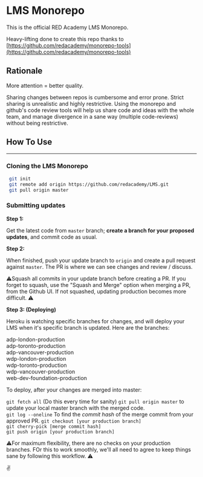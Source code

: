 # LMS Monorepo

This is the official RED Academy LMS Monorepo.

Heavy-lifting done to create this repo thanks to [https://github.com/redacademy/monorepo-tools](https://github.com/redacademy/monorepo-tools)

## Rationale

More attention = better quality.

Sharing changes between repos is cumbersome and error prone. Strict sharing is unrealistic and highly restrictive. Using the monorepo and github's code review tools will help us share code and ideas with the whole team, and manage divergence in a sane way (multiple code-reviews) without being restrictive.

## How To Use

---

### Cloning the LMS Monorepo

```bash
 git init
 git remote add origin https://github.com/redacademy/LMS.git
 git pull origin master
```

### Submitting updates

**Step 1:**

Get the latest code from `master` branch; **create a branch for your proposed updates**, and commit code as usual.

**Step 2:**

When finished, push your update branch to `origin` and create a pull request against `master`.
The PR is where we can see changes and review / discuss.

⚠️Squash all commits in your update branch before creating a PR. If you forget to squash, use the "Squash and Merge" option when merging a PR, from the Github UI. If not squashed, updating production becomes more difficult. ⚠️

**Step 3: (Deploying)**

Heroku is watching specific branches for changes, and will deploy your LMS when it's specific branch is updated. Here are the branches:

adp-london-production <br/>
adp-toronto-production<br/>
adp-vancouver-production<br/>
wdp-london-production<br/>
wdp-toronto-production<br/>
wdp-vancouver-production<br/>
web-dev-foundation-production<br/>

To deploy, after your changes are merged into master:

`git fetch all` (Do this every time for sanity)
`git pull origin master` to update your local master branch with the merged code.<br/>
`git log --oneline` To find the *commit hash* of the merge commit from your approved PR.
`git checkout [your production branch]`<br/>
`git cherry-pick [merge commit hash]`<br/>
`git push origin [your production branch]`<br/>

⚠️For maximum flexibility, there are no checks on your production branches. FOr this to work smoothly, we'll all need to agree to keep things sane by following this workflow. ⚠️


✌️
